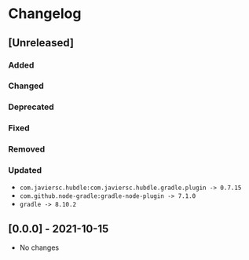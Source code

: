 # Changelog

## [Unreleased]

### Added

### Changed

### Deprecated

### Fixed

### Removed

### Updated

- `com.javiersc.hubdle:com.javiersc.hubdle.gradle.plugin -> 0.7.15`
- `com.github.node-gradle:gradle-node-plugin -> 7.1.0`
- `gradle -> 8.10.2`

## [0.0.0] - 2021-10-15

- No changes

